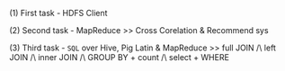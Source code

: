 (1) First task - HDFS Client

(2) Second task - MapReduce >> Cross Corelation & Recommend sys

(3) Third task - `SQL` over Hive, Pig Latin & MapReduce >> full JOIN /\ left JOIN /\ inner JOIN /\ GROUP BY + count /\ select + WHERE
